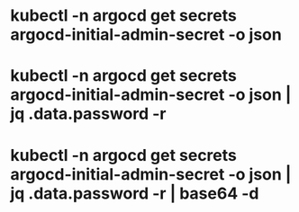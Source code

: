 # kubectl -n argocd get secrets argocd-initial-admin-secret -o json

# kubectl -n argocd get secrets argocd-initial-admin-secret -o json | jq .data.password -r

# kubectl -n argocd get secrets argocd-initial-admin-secret -o json | jq .data.password -r | base64 -d

